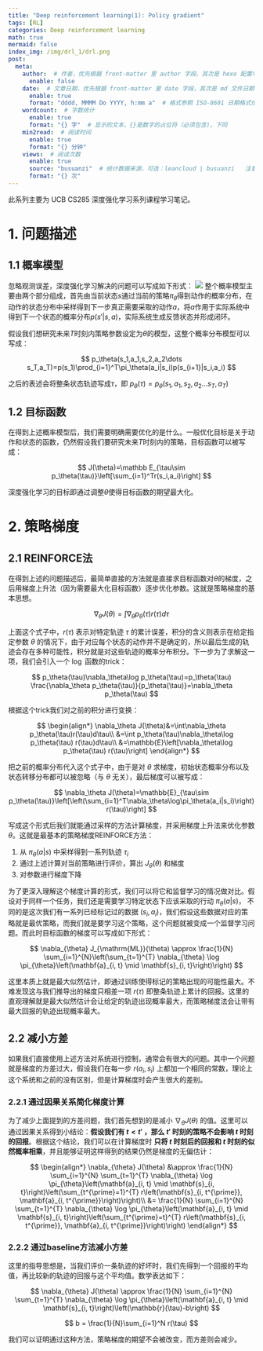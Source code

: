 ```yaml
---
title: "Deep reinforcement learning(1): Policy gradient"
tags: [RL]
categories: Deep reinforcement learning
math: true
mermaid: false
index_img: /img/drl_1/drl.png
post:
  meta:
    author:  # 作者，优先根据 front-matter 里 author 字段，其次是 hexo 配置中 author 值
      enable: false
    date:  # 文章日期，优先根据 front-matter 里 date 字段，其次是 md 文件日期
      enable: true
      format: "dddd, MMMM Do YYYY, h:mm a"  # 格式参照 ISO-8601 日期格式化
    wordcount:  # 字数统计
      enable: true
      format: "{} 字"  # 显示的文本，{}是数字的占位符（必须包含)，下同
    min2read:  # 阅读时间
      enable: true
      format: "{} 分钟"
    views:  # 阅读次数
      enable: true
      source: "busuanzi"  # 统计数据来源，可选：leancloud | busuanzi   注意不蒜子会间歇抽风
      format: "{} 次"
---
```


此系列主要为 UCB CS285 深度强化学习系列课程学习笔记。

# 1. 问题描述
## 1.1 概率模型
忽略观测误差，深度强化学习解决的问题可以写成如下形式：
![](/blog/img/drl_1/model.png)
整个概率模型主要由两个部分组成，首先由当前状态$s$通过当前的策略$\pi_\theta$得到动作的概率分布，在动作的状态分布中采样得到下一步真正需要采取的动作$a$，将$a$作用于实际系统中得到下一个状态的概率分布$p(s'|s,a)$，实际系统生成反馈状态并形成闭环。

假设我们想研究未来$T$时刻内策略参数设定为$\theta$的模型，这整个概率分布模型可以写成：

$$
p_\theta(s_1,a_1,s_2,a_2\dots s_T,a_T)=p(s_1)\prod_{i=1}^T\pi_\theta(a_i|s_i)p(s_{i+1}|s_i,a_i)
$$


之后的表述会将整条状态轨迹写成$\tau$，即 $p_\theta(\tau)=p_\theta(s_1,a_1,s_2,a_2\dots s_T,a_T)$

## 1.2 目标函数
在得到上述概率模型后，我们需要明确需要优化的是什么。一般优化目标是关于动作和状态的函数，仍然假设我们要研究未来$T$时刻内的策略，目标函数可以被写成：

$$
J(\theta)=\mathbb E_{\tau\sim p_\theta(\tau)}\left[\sum_{i=1}^Tr(s_i,a_i)\right]
$$

深度强化学习的目标即通过调整$\theta$使得目标函数的期望最大化。

# 2. 策略梯度
## 2.1 REINFORCE法
在得到上述的问题描述后，最简单直接的方法就是直接求目标函数对$\theta$的梯度，之后用梯度上升法（因为需要最大化目标函数）逐步优化参数。这就是策略梯度的基本思想。

$$\nabla_\theta J(\theta)=\int\nabla_\theta p_\theta(\tau)r(\tau)d\tau$$

上面这个式子中，$r(\tau)$ 表示对特定轨迹 $\tau$ 的累计误差，积分的含义则表示在给定指定参数 $\theta$ 的情况下，由于对应每个状态的动作并不是确定的，所以最后生成的轨迹会存在多种可能性，积分就是对这些轨迹的概率分布积分。下一步为了求解这一项，我们会引入一个 $\log$ 函数的trick：


$$
p_\theta(\tau)\nabla_\theta\log p_\theta(\tau)=p_\theta(\tau)  \frac{\nabla_\theta p_\theta(\tau)}{p_\theta(\tau)}=\nabla_\theta p_\theta(\tau)
$$


根据这个trick我们对之前的积分进行变换：


$$
\begin{align*}
  \nabla_\theta J(\theta)&=\int\nabla_\theta p_\theta(\tau)r(\tau)d\tau\\
  &=\int p_\theta(\tau)\nabla_\theta\log p_\theta(\tau) r(\tau)d\tau\\
  &=\mathbb{E}\left[\nabla_\theta\log p_\theta(\tau) r(\tau)\right]
\end{align*}
$$


把之前的概率分布代入这个式子中，由于是对 $\theta$ 求梯度，初始状态概率分布以及状态转移分布都可以被忽略（与 $\theta$ 无关），最后梯度可以被写成：


$$
\nabla_\theta J(\theta)=\mathbb{E}_{\tau\sim p_\theta(\tau)}\left[\left(\sum_{i=1}^T\nabla_\theta\log\pi_\theta(a_i|s_i)\right) r(\tau)\right]
$$


写成这个形式后我们就能通过采样的方法计算梯度，并采用梯度上升法来优化参数 $\theta$。这就是最基本的策略梯度REINFORCE方法：

1. 从 $\pi_\theta(a|s)$ 中采样得到一系列轨迹 $\tau_i$
2. 通过上述计算对当前策略进行评价，算出 $J_\theta(\theta)$ 和梯度
3. 对参数进行梯度下降

为了更深入理解这个梯度计算的形式，我们可以将它和监督学习的情况做对比。假设对于同样一个任务，我们还是需要学习特定状态下应该采取的行动 $\pi_\theta(a|s)$， 不同的是这次我们有一系列已经标记过的数据 $(s_i,a_i)$，我们假设这些数据对应的策略就是最优策略，而我们就是要学习这个策略，这个问题就被变成一个监督学习问题。而此时目标函数的梯度可以写成如下形式：


$$
\nabla_{\theta} J_{\mathrm{ML}}(\theta) \approx \frac{1}{N} \sum_{i=1}^{N}\left(\sum_{t=1}^{T} \nabla_{\theta} \log \pi_{\theta}\left(\mathbf{a}_{i, t} \mid \mathbf{s}_{i, t}\right)\right)
$$


这里本质上就是最大似然估计，即通过训练使得标记的策略出现的可能性最大。不难发现这与我们推导出的梯度只相差一项 $r(\tau)$ 即整条轨迹上累计的回报。这里的直观理解就是最大似然估计会让给定的轨迹出现概率最大，而策略梯度法会让带有最大回报的轨迹出现概率最大。

## 2.2 减小方差
如果我们直接使用上述方法对系统进行控制，通常会有很大的问题。其中一个问题就是梯度的方差过大，假设我们在每一步 $r(a_i,s_i)$ 上都加一个相同的常数，理论上这个系统和之前的没有区别，但是计算梯度时会产生很大的差别。



### 2.2.1 通过因果关系简化梯度计算
为了减少上面提到的方差问题，我们首先想到的是减小 $\nabla_\theta J(\theta)$ 的值。这里可以通过因果关系得到小结论：**假设我们有 $t<t'$ ，那么 $t'$ 时刻的策略不会影响 $t$ 时刻的回报**。根据这个结论，我们可以在计算梯度时 **只将 $t$ 时刻后的回报和 $t$ 时刻的似然概率相乘**，并且能够证明这样得到的结果仍然是梯度的无偏估计：


$$
\begin{align*}
  \nabla_{\theta} J(\theta) &\approx \frac{1}{N} \sum_{i=1}^{N} \sum_{t=1}^{T} \nabla_{\theta} \log \pi_{\theta}\left(\mathbf{a}_{i, t} \mid \mathbf{s}_{i, t}\right)\left(\sum_{t^{\prime}=1}^{T} r\left(\mathbf{s}_{i, t^{\prime}}, \mathbf{a}_{i, t^{\prime}}\right)\right)\\
  &= \frac{1}{N} \sum_{i=1}^{N} \sum_{t=1}^{T} \nabla_{\theta} \log \pi_{\theta}\left(\mathbf{a}_{i, t} \mid \mathbf{s}_{i, t}\right)\left(\sum_{t^{\prime}=t}^{T} r\left(\mathbf{s}_{i, t^{\prime}}, \mathbf{a}_{i, t^{\prime}}\right)\right)
\end{align*}
$$


### 2.2.2 通过baseline方法减小方差
这里的指导思想是，当我们评价一条轨迹的好坏时，我们先得到一个回报的平均值，再比较新的轨迹的回报与这个平均值。数学表达如下：

$$
\nabla_{\theta} J(\theta) \approx \frac{1}{N} \sum_{i=1}^{N} \sum_{t=1}^{T} \nabla_{\theta} \log \pi_{\theta}\left(\mathbf{a}_{i, t} \mid \mathbf{s}_{i, t}\right)\left(\mathbb{r}(\tau)-b\right)
$$


$$
b = \frac{1}{N}\sum_{i=1}^N r(\tau)
$$


我们可以证明通过这种方法，策略梯度的期望不会被改变，而方差则会减少。

